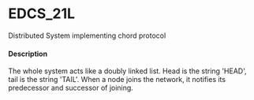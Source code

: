 # EDCS_21L
Distributed System implementing chord protocol

#### Description
The whole system acts like a doubly linked list. Head is the string 'HEAD', tail is the string 'TAIL'. When a node joins the network, it notifies its predecessor and successor of joining.